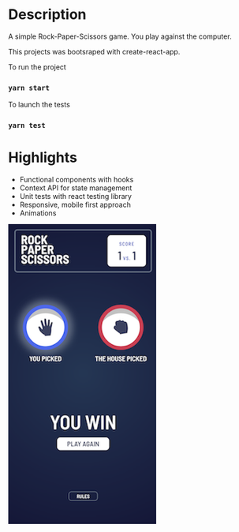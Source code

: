 # Description

A simple Rock-Paper-Scissors game. You play against the computer.

This projects was bootsraped with create-react-app.

To run the project
### `yarn start`

To launch the tests
### `yarn test`

# Highlights
 - Functional components with hooks
 - Context API for state management
 - Unit tests with react testing library
 - Responsive, mobile first approach
 - Animations

![Game screenshot](src/assets/svg/screenshot.png)
